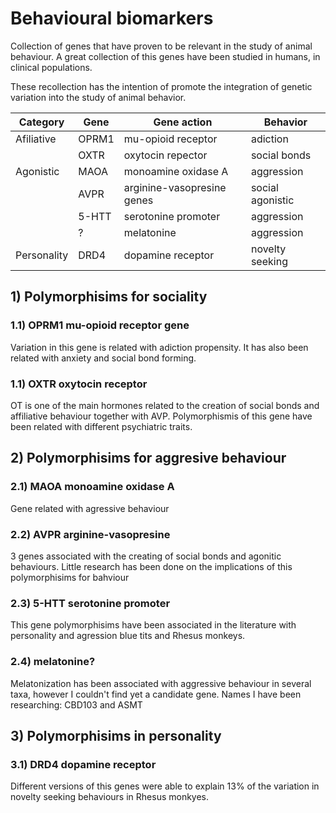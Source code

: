 # Behavioural biomarkers

Collection of genes that have proven to be relevant in the study of animal behaviour. A great collection of this genes have been studied in humans, in clinical populations.

These recollection has the intention of promote the integration of genetic variation into the study of animal behavior.

| Category    | Gene  | Gene action                | Behavior         |
|-------------|-------|----------------------------|------------------|
| Afiliative  | OPRM1 | mu-opioid receptor         | adiction         |
|             | OXTR  | oxytocin repector          | social bonds     |
| Agonistic   | MAOA  | monoamine oxidase A        | aggression       |
|             | AVPR  | arginine-vasopresine genes | social agonistic |
|             | 5-HTT | serotonine promoter        | aggression       |
|             | ?     | melatonine                 | aggression       |
| Personality | DRD4  | dopamine receptor          | novelty seeking  |

## 1) Polymorphisims for sociality

### 1.1) OPRM1 mu-opioid receptor gene

Variation in this gene is related with adiction propensity. It has also been related with anxiety and social bond forming.

### 1.1) OXTR oxytocin receptor

OT is one of the main hormones related to the creation of social bonds and affiliative behaviour together with AVP. Polymorphismis of this gene have been related with different psychiatric traits.

## 2) Polymorphisims for aggresive behaviour

### 2.1) MAOA monoamine oxidase A

Gene related with agressive behaviour

### 2.2) AVPR arginine-vasopresine

3 genes associated with the creating of social bonds and agonitic behaviours. Little research has been done on the implications of this polymorphisims for bahviour

### 2.3) 5-HTT serotonine promoter

This gene polymorphisims have been associated in the literature with personality and agression blue tits and Rhesus monkeys.

### 2.4) melatonine?

Melatonization has been associated with aggressive behaviour in several taxa, however I couldn't find yet a candidate gene. Names I have been researching: CBD103 and ASMT

## 3) Polymorphisims in personality

### 3.1) DRD4 dopamine receptor

Different versions of this genes were able to explain 13% of the variation in novelty seeking behaviours in Rhesus monkyes.
